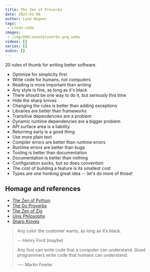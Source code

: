 ```yaml
---
title: The Zen of Proverbs
date: 2023-01-08
author: Lane Wagner
tags:
 - clean-code
images:
 - /img/800/zenofproverbs.png.webp
videos: []
series: []
audio: []
---
```


20 rules of thumb for writing better software.

* Optimize for simplicity first
* Write code for humans, not computers
* Reading is more important than writing
* Any style is fine, as long as it's black
* There should be one way to do it, but seriously this time
* Hide the sharp knives
* Changing the rules is better than adding exceptions
* Libraries are better than frameworks
* Transitive dependencies are a problem
* Dynamic runtime dependencies are a bigger problem
* API surface area is a liability
* Returning early is a good thing
* Use more plain text
* Compiler errors are better than runtime errors
* Runtime errors are better than bugs
* Tooling is better than documentation
* Documentation is better than nothing
* Configuration sucks, but so does convention
* The cost of building a feature is its smallest cost
* Types are one honking great idea -- let's do more of those!

## Homage and references

* [The Zen of Python](https://peps.python.org/pep-0020/)
* [The Go Proverbs](https://go-proverbs.github.io/)
* [The Zen of Zig](https://ziglang.org/documentation/master/#Zen)
* [Unix Philosophy](https://en.wikipedia.org/wiki/Unix_philosophy#Origin)
* [Sharp Knives](https://rubyonrails.org/doctrine#provide-sharp-knives)

> Any color the customer wants, as long as it’s black.
> 
> -- Henry Ford (maybe)

> Any fool can write code that a computer can understand. Good programmers write code that humans can understand.
> 
> ―- Martin Fowler

